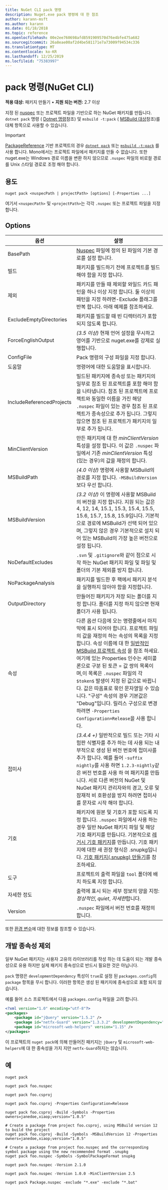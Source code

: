 ```yaml
---
title: NuGet CLI pack 명령
description: Nuget.exe pack 명령에 대 한 참조
author: karann-msft
ms.author: karann
ms.date: 01/18/2018
ms.topic: reference
ms.openlocfilehash: 00e2ee760698afd8591909570d76e4bfe475a682
ms.sourcegitcommit: 26a8eae00af2d4be581171e7a73009f94534c336
ms.translationtype: MT
ms.contentlocale: ko-KR
ms.lasthandoff: 12/25/2019
ms.locfileid: "75383997"
---
```

# <a name="pack-command-nuget-cli"></a>pack 명령(NuGet CLI)

**적용 대상:** 패키지 만들기 &bullet; **지원 되는 버전:** 2.7 이상

지정 된 [nuspec](../nuspec.md) 또는 프로젝트 파일을 기반으로 하는 NuGet 패키지를 만듭니다. `dotnet pack` 명령 ( [Dotnet 명령](../dotnet-Commands.md)참조) 및 `msbuild -t:pack` ( [MSBuild 대상](../msbuild-targets.md)참조)를 대체 항목으로 사용할 수 있습니다.

> [!Important]
> [PackageReference](../../consume-packages/package-references-in-project-files.md) 기반 프로젝트의 경우 [`dotnet pack`](../dotnet-Commands.md) 또는 [`msbuild -t:pack`](../msbuild-targets.md) 를 사용 합니다.
> Mono에서는 프로젝트 파일에서 패키지를 만들 수 없습니다. 또한 nuget.exe는 Windows 경로 이름을 변환 하지 않으므로 `.nuspec` 파일의 비로컬 경로를 Unix 스타일 경로로 조정 해야 합니다.

## <a name="usage"></a>용도

```cli
nuget pack <nuspecPath | projectPath> [options] [-Properties ...]
```

여기서 `<nuspecPath>` 및 `<projectPath>`는 각각 `.nuspec` 또는 프로젝트 파일을 지정 합니다.

## <a name="options"></a>Options

| 옵션 | 설명 |
| --- | --- |
| BasePath | [Nuspec](../nuspec.md) 파일에 정의 된 파일의 기본 경로를 설정 합니다. |
| 빌드 | 패키지를 빌드하기 전에 프로젝트를 빌드해야 함을 지정 합니다. |
| 제외 | 패키지를 만들 때 제외할 와일드 카드 패턴을 하나 이상 지정 합니다. 둘 이상의 패턴을 지정 하려면-Exclude 플래그를 반복 합니다. 아래 예제를 참조하세요. |
| ExcludeEmptyDirectories | 패키지를 빌드할 때 빈 디렉터리가 포함 되지 않도록 합니다. |
| ForceEnglishOutput | *(3.5 이상)*  현재 언어 설정을 무시하고 영어를 기반으로 nuget.exe를 강제로 실행합니다. |
| ConfigFile | Pack 명령의 구성 파일을 지정 합니다. |
| 도움말 | 명령어에 대한 도움말을 표시합니다. |
| IncludeReferencedProjects | 빌드된 패키지에 종속성 또는 패키지의 일부로 참조 된 프로젝트를 포함 해야 함을 나타냅니다. 참조 된 프로젝트에 프로젝트와 동일한 이름을 가진 해당 `.nuspec` 파일이 있는 경우 참조 된 프로젝트가 종속성으로 추가 됩니다. 그렇지 않으면 참조 된 프로젝트가 패키지의 일부로 추가 됩니다. |
| MinClientVersion | 만든 패키지에 대 한 *minClientVersion* 특성을 설정 합니다. 이 값은 `.nuspec` 파일에서 기존 *minClientVersion* 특성 (있는 경우)의 값을 재정의 합니다. |
| MSBuildPath | *(4.0 이상)* 명령에 사용할 MSBuild의 경로를 지정 합니다. `-MSBuildVersion`보다 우선 합니다. |
| MSBuildVersion | *(3.2 이상)* 이 명령에 사용할 MSBuild의 버전을 지정 합니다. 지원 되는 값은 4, 12, 14, 15.1, 15.3, 15.4, 15.5, 15.6, 15.7, 15.8, 15.9입니다. 기본적으로 경로에 MSBuild가 선택 되어 있으며, 그렇지 않은 경우 기본적으로 설치 되어 있는 MSBuild의 가장 높은 버전으로 설정 됩니다. |
| NoDefaultExcludes | `.svn` 및 `.gitignore`와 같이 점으로 시작 하는 NuGet 패키지 파일 및 파일 및 폴더의 기본 제외를 방지 합니다. |
| NoPackageAnalysis | 패키지를 빌드한 후 팩에서 패키지 분석을 실행하지 않아야 함을 지정합니다. |
| OutputDirectory | 만들어진 패키지가 저장 되는 폴더를 지정 합니다. 폴더를 지정 하지 않으면 현재 폴더가 사용 됩니다. |
| 속성 | 다른 옵션 다음에 오는 명령줄에서 마지막에 표시 되어야 합니다. 프로젝트 파일의 값을 재정의 하는 속성의 목록을 지정 합니다. 속성 이름에 대 한 [일반적인 MSBuild 프로젝트 속성](/visualstudio/msbuild/common-msbuild-project-properties) 을 참조 하세요. 여기에 있는 Properties 인수는 세미콜론으로 구분 된 토큰 = 값 쌍의 목록이 며,이 목록은 `.nuspec` 파일의 각 `$token$` 발생이 지정 된 값으로 바뀝니다. 값은 따옴표로 묶인 문자열일 수 있습니다. "구성" 속성의 경우 기본값은 "Debug"입니다. 릴리스 구성으로 변경 하려면 `-Properties Configuration=Release`을 사용 합니다. |
| 접미사 | *(3.4.4 +)* 일반적으로 빌드 또는 기타 시험판 식별자를 추가 하는 데 사용 되는 내부적으로 생성 된 버전 번호에 접미사를 추가 합니다. 예를 들어 `-suffix nightly`를 사용 하면 `1.2.3-nightly`같은 버전 번호를 사용 하 여 패키지를 만듭니다. 서로 다른 버전의 NuGet 및 NuGet 패키지 관리자와의 경고, 오류 및 잠재적 비 호환성을 방지 하려면 접미사를 문자로 시작 해야 합니다. |
| 기호 | 패키지에 원본 및 기호가 포함 되도록 지정 합니다. `.nuspec` 파일에서 사용 하는 경우 일반 NuGet 패키지 파일 및 해당 기호 패키지를 만듭니다. 기본적으로 [레거시 기호 패키지](../../create-packages/Symbol-Packages.md)를 만듭니다. 기호 패키지에 대한 새 권장 형식은 .snupkg입니다. [기호 패키지(.snupkg) 만들기](../../create-packages/Symbol-Packages-snupkg.md)를 참조하세요. |
| 도구 | 프로젝트의 출력 파일을 `tool` 폴더에 배치 하도록 지정 합니다. |
| 자세한 정도 | 출력에 표시 되는 세부 정보의 양을 지정: *정상적인*, *quiet*, *자세한*합니다. |
| Version | `.nuspec` 파일에서 버전 번호를 재정의 합니다. |

또한 [환경 변수](cli-ref-environment-variables.md)에 대한 정보를 참조할 수 있습니다.

## <a name="excluding-development-dependencies"></a>개발 종속성 제외

일부 NuGet 패키지는 사용자 고유의 라이브러리를 작성 하는 데 도움이 되는 개발 종속성으로 유용 하지만 실제 패키지 종속성으로 반드시 필요한 것은 아닙니다.

`pack` 명령은 `developmentDependency` 특성이 `true`로 설정 된 `packages.config`의 `package` 항목을 무시 합니다. 이러한 항목은 생성 된 패키지에 종속성으로 포함 되지 않습니다.

예를 들어 소스 프로젝트에서 다음 `packages.config` 파일을 고려 합니다.

```xml
<?xml version="1.0" encoding="utf-8"?>
<packages>
    <package id="jQuery" version="1.5.2" />
    <package id="netfx-Guard" version="1.3.3.2" developmentDependency="true" />
    <package id="microsoft-web-helpers" version="1.15" />
</packages>
```

이 프로젝트의 `nuget pack`에 의해 만들어진 패키지는 `jQuery` 및 `microsoft-web-helpers`에 대 한 종속성을 가지 지만 `netfx-Guard`하지는 않습니다.

## <a name="examples"></a>예

```cli
nuget pack

nuget pack foo.nuspec

nuget pack foo.csproj

nuget pack foo.csproj -Properties Configuration=Release

nuget pack foo.csproj -Build -Symbols -Properties owners=janedoe,xiaop;version="1.0.5"

# Create a package from project foo.csproj, using MSBuild version 12 to build the project
nuget pack foo.csproj -Build -Symbols -MSBuildVersion 12 -Properties owners=janedoe,xiaop;version="1.0.5"

# Create a package from project foo.nuspec and the corresponding symbol package using the new recommended format .snupkg
nuget pack foo.nuspec -Symbols -SymbolPackageFormat snupkg

nuget pack foo.nuspec -Version 2.1.0

nuget pack foo.nuspec -Version 1.0.0 -MinClientVersion 2.5

nuget pack Package.nuspec -exclude "*.exe" -exclude "*.bat"
```
